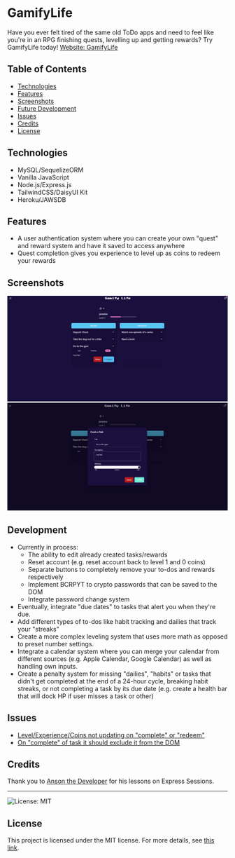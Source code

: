 # GamifyLife
Have you ever felt tired of the same old ToDo apps and need to feel like you're in an RPG finishing quests, levelling up and getting rewards? Try GamifyLife today! [Website: GamifyLife](https://gamify-todo-7c1ee43b6898.herokuapp.com)

## Table of Contents
- [Technologies](#technologies)
- [Features](#features)
- [Screenshots](#screenshots)
- [Future Development](#Development)
- [Issues](#issues)
- [Credits](#credits)
- [License](#license)

## Technologies
- MySQL/SequelizeORM
- Vanilla JavaScript
- Node.js/Express.js
- TailwindCSS/DaisyUI Kit
- Heroku/JAWSDB

## Features
- A user authentication system where you can create your own "quest" and reward system and have it saved to access anywhere
- Quest completion gives you experience to level up as coins to redeem your rewards

## Screenshots

![dash-view](./img-assets/dash-view.png)
![create-task](./img-assets/create-task.png)

## Development 
- Currently in process:
    -  The ability to edit already created tasks/rewards
    -  Reset account (e.g. reset account back to level 1 and 0 coins)
    -  Separate buttons to completely remove your to-dos and rewards respectively
    -  Implement BCRPYT to crypto passwords that can be saved to the DOM
    -  Integrate password change system
- Eventually, integrate "due dates" to tasks that alert you when they're due.
- Add different types of to-dos like habit tracking and dailies that track your "streaks" 
- Create a more complex leveling system that uses more math as opposed to preset number settings.
- Integrate a calendar system where you can merge your calendar from different sources (e.g. Apple Calendar, Google Calendar) as well as handling own inputs.
- Create a penalty system for missing "dailies", "habits" or tasks that didn't get completed at the end of a 24-hour cycle, breaking habit streaks, or not completing a task by its due date (e.g. create a health bar that will dock HP if user misses a task or other)

## Issues
- [Level/Experience/Coins not updating on "complete" or "redeem"](https://github.com/astro0725/GamifyLife/issues/1)
- [On "complete" of task it should exclude it from the DOM](https://github.com/astro0725/GamifyLife/issues/2)
  
## Credits

Thank you to [Anson the Developer](https://www.youtube.com/@ansonthedev) for his lessons on Express Sessions. 

---

![License: MIT](https://img.shields.io/badge/License-MIT-yellow.svg) 
## License

This project is licensed under the MIT license. For more details, see [this link](https://opensource.org/licenses/MIT).
